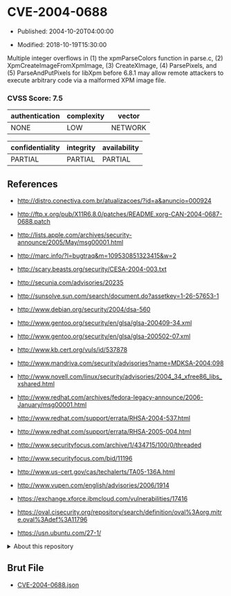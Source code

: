 # CVE-2004-0688

- Published: 2004-10-20T04:00:00

- Modified: 2018-10-19T15:30:00

Multiple integer overflows in (1) the xpmParseColors function in parse.c, (2) XpmCreateImageFromXpmImage, (3) CreateXImage, (4) ParsePixels, and (5) ParseAndPutPixels for libXpm before 6.8.1 may allow remote attackers to execute arbitrary code via a malformed XPM image file.

### CVSS Score: **7.5**

| authentication | complexity | vector |
| --- | --- | --- |
| NONE | LOW | NETWORK |

| confidentiality | integrity | availability |
| --- | --- | --- |
| PARTIAL | PARTIAL | PARTIAL |

## References

* http://distro.conectiva.com.br/atualizacoes/?id=a&anuncio=000924

* http://ftp.x.org/pub/X11R6.8.0/patches/README.xorg-CAN-2004-0687-0688.patch

* http://lists.apple.com/archives/security-announce/2005/May/msg00001.html

* http://marc.info/?l=bugtraq&m=109530851323415&w=2

* http://scary.beasts.org/security/CESA-2004-003.txt

* http://secunia.com/advisories/20235

* http://sunsolve.sun.com/search/document.do?assetkey=1-26-57653-1

* http://www.debian.org/security/2004/dsa-560

* http://www.gentoo.org/security/en/glsa/glsa-200409-34.xml

* http://www.gentoo.org/security/en/glsa/glsa-200502-07.xml

* http://www.kb.cert.org/vuls/id/537878

* http://www.mandriva.com/security/advisories?name=MDKSA-2004:098

* http://www.novell.com/linux/security/advisories/2004_34_xfree86_libs_xshared.html

* http://www.redhat.com/archives/fedora-legacy-announce/2006-January/msg00001.html

* http://www.redhat.com/support/errata/RHSA-2004-537.html

* http://www.redhat.com/support/errata/RHSA-2005-004.html

* http://www.securityfocus.com/archive/1/434715/100/0/threaded

* http://www.securityfocus.com/bid/11196

* http://www.us-cert.gov/cas/techalerts/TA05-136A.html

* http://www.vupen.com/english/advisories/2006/1914

* https://exchange.xforce.ibmcloud.com/vulnerabilities/17416

* https://oval.cisecurity.org/repository/search/definition/oval%3Aorg.mitre.oval%3Adef%3A11796

* https://usn.ubuntu.com/27-1/

<details>
<summary>About this repository</summary> 

  This repository is part of the project [Live Hack CVE](https://github.com/Live-Hack-CVE). Main website can be found [www.live-hack.org](https://www.live-hack.org) 
  
  Made by [Sn0wAlice](https://github.com/Sn0wAlice) for the people that care about security and need to have a feed of the latest CVEs. Hope you enjoy it, don't forget to star the repo and follow me on [Twitter](https://twitter.com/Sn0wAlice) and [Github](https://github.com/Sn0wAlice). And that is my [personnal website](https://www.alice-snow.me/)

  - [Home Page](https://github.com/Live-Hack-CVE)
  - [Framework](https://github.com/Live-Hack-CVE/cve-framework)
  - [CVE database](https://github.com/Live-Hack-CVE/full_database)
  - [Changelog](https://github.com/Live-Hack-CVE/Changelog)
</details>

## Brut File

* [CVE-2004-0688.json](https://raw.githubusercontent.com/Live-Hack-CVE/full_database/main/cves/2004/CVE-2004-0688.json)

